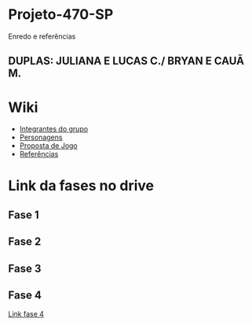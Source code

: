 # Projeto-470-SP
Enredo e referências

<h2>DUPLAS: JULIANA E LUCAS C./
         BRYAN E CAUÃ M.</h2>
         
# Wiki

- <a href="https://github.com/julianadlisboa/Projeto-470-SP/wiki/Integrantes-do-grupo">Integrantes do grupo</a>
- <a href="https://github.com/julianadlisboa/Projeto-470-SP/wiki/Personagens">Personagens</a>
- <a href="https://github.com/julianadlisboa/Projeto-470-SP/wiki/Proposta-de-Jogo">Proposta de Jogo</a>
- <a href="https://github.com/julianadlisboa/Projeto-470-SP/wiki/Refer%C3%AAncias">Referências</a>

# Link da fases no drive

## Fase 1

## Fase 2

## Fase 3

## Fase 4
<a href="https://drive.google.com/file/d/1psxCA4l7pPAl5tAdmdrD39RB6CIf9Iw-/view?usp=sharing">Link fase 4</a>

